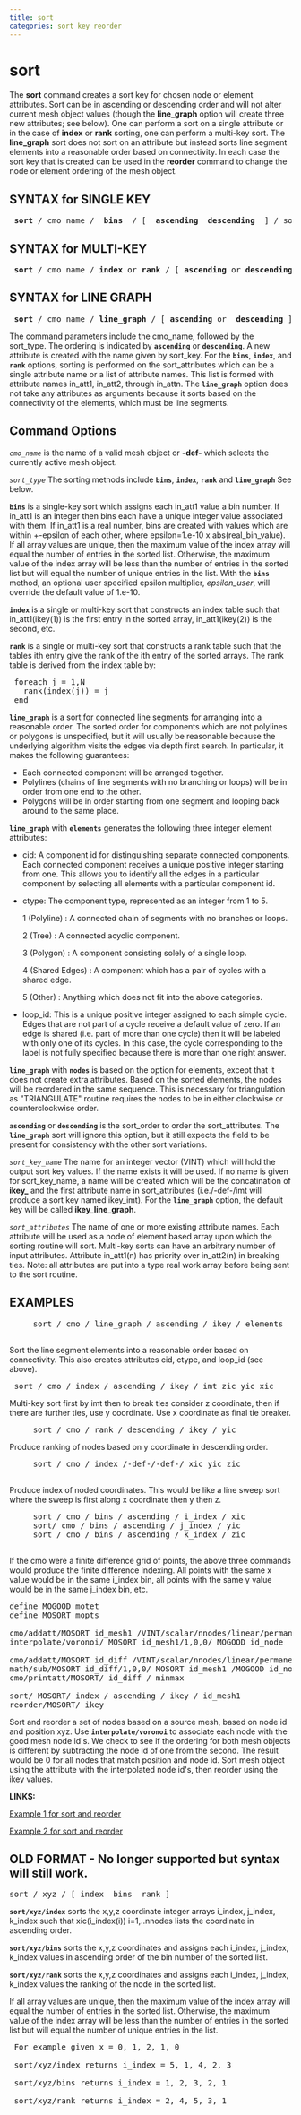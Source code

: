 ```yaml
---
title: sort
categories: sort key reorder
---
```


# sort #


 The **sort** command creates a sort key for chosen node or element
 attributes. Sort can be in ascending or descending order and will not
 alter current mesh object values (though the **line\_graph** option
 will create three new attributes; see below). One can perform a sort
 on a single attribute or in the case of **index** or **rank** sorting,
 one can perform a multi-key sort. The **line\_graph** sort does not
 sort on an attribute but instead sorts line segment elements into a
 reasonable order based on connectivity. In each case the sort key that
 is created can be used in the **reorder** command to change the node
 or element ordering of the mesh object.
 
 
## SYNTAX for SINGLE KEY ##

<pre>
 <b>sort</b> / cmo_name / <b> bins </b> / [ <b> ascending  descending </b> ] / sort_key_name / sort_attribute / [epsilon_user]
</pre>


## SYNTAX for MULTI-KEY ##

<pre>
 <b>sort</b> / cmo_name / <b>index</b> or <b>rank</b> / [ <b>ascending</b> or <b>descending</b> ] / sort_key_name / in_att1, in_att2, in_att3 ...
</pre>
 
 
## SYNTAX for LINE GRAPH ##

<pre>
 <b>sort</b> / cmo_name / <b>line_graph</b> / [ <b>ascending</b> or <b> descending</b> ] / sort_key_name / [ <b>elements </b> or <b> nodes</b> ]
</pre>
 
 The command parameters include the cmo_name, followed by the
 sort_type. The ordering is indicated by **`ascending`** or
 **`descending`**. A new attribute is created with the name given by sort_key.
 For the **`bins`**, **`index`**, and **`rank`** options, sorting is
 performed on the sort_attributes which can be a single attribute name
 or a list of attribute names. This list is formed with attribute names
 in_att1, in_att2, through in_attn. The **`line_graph`** option does
 not take any attributes as arguments because it sorts based on the
 connectivity of the elements, which must be line segments.

## Command Options ##

*`cmo_name`* is the name of a valid mesh object or **-def-** which selects the currently active mesh object.

*`sort_type`* The sorting methods include **`bins`**, **`index`**, **`rank`** and **`line_graph`** See below.

**`bins`** is a single-key sort which assigns each in_att1 value a bin
 number. If in_att1 is an integer then bins each have a unique integer
 value associated with them. If in_att1 is a real number, bins are
 created with values which are within +-epsilon of each other, where
 epsilon=1.e-10 x abs(real_bin_value). If all array values are unique,
 then the maximum value of the index array will equal the number of
 entries in the sorted list. Otherwise, the maximum value of the index
 array will be less than the number of entries in the sorted list but
 will equal the number of unique entries in the list. With the **`bins`** method, an optional user specified epsilon
 multiplier, *epsilon_user*, will override the default value of 1.e-10.


**`index`** is a single or multi-key sort that constructs an index table such that
 in_att1(ikey(1)) is the first entry in the sorted array, in_att1(ikey(2)) is the second, etc.

**`rank`** is a single or multi-key sort that constructs a rank table such that the tables ith entry give the rank of the ith entry of the sorted arrays. The rank table is derived from the index table by:
<pre>
 foreach j = 1,N
   rank(index(j)) = j
 end
</pre>


**`line_graph`** is a sort for connected line segments for arranging into a reasonable order. The sorted order for components which are not polylines or polygons is unspecified, but it will usually be reasonable because the underlying
 algorithm visits the edges via depth first search. In particular, it makes the following guarantees:

 -   Each connected component will be arranged together.
 -   Polylines (chains of line segments with no branching or loops)
     will be in order from one end to the other.
 -   Polygons will be in order starting from one segment and looping
     back around to the same place.
 

 **`line_graph`** with **`elements`** generates the following three integer element attributes:

 -   cid: A component id for distinguishing separate connected
     components. Each connected component receives a unique positive
     integer starting from one. This allows you to identify all the
     edges in a particular component by selecting all elements with a
     particular component id.
 -   ctype: The component type, represented as an integer from 1 to 5.

     1 (Polyline)
     :   A connected chain of segments with no branches or loops.

     2 (Tree)
     :   A connected acyclic component.

     3 (Polygon)
     :   A component consisting solely of a single loop.

     4 (Shared Edges)
     :   A component which has a pair of cycles with a shared edge.

     5 (Other)
     :   Anything which does not fit into the above categories.

 -   loop\_id: This is a unique positive integer assigned to each
     simple cycle. Edges that are not part of a cycle receive a default
     value of zero. If an edge is shared (i.e. part of more than one
     cycle) then it will be labeled with only one of its cycles. In
     this case, the cycle corresponding to the label is not fully
     specified because there is more than one right answer.

 **`line_graph`** with **`nodes`** is based on the option for
 elements, except that it does not create extra attributes. Based on
 the sorted elements, the nodes will be reordered in the same sequence.
 This is necessary for triangulation as "TRIANGULATE" routine requires
 the nodes to be in either clockwise or counterclockwise order.

**`ascending`** or **`descending`**  is the sort_order to order the sort_attributes. The **`line_graph`** sort will ignore this option, but it still expects the field to be present for consistency with the other sort variations.

*`sort_key_name`* The name for an integer vector (VINT) which will hold the output sort key values. If the name exists it will be used. If no name is given for sort_key_name, a name will be created which will be the concatination
of **ikey_** and the first attribute name in sort_attributes (i.e./-def-/imt will produce a sort key named ikey_imt). For the **`line_graph`** option, the default key will be called **ikey_line_graph**.

*`sort_attributes`* The name of one or more existing attribute names. Each attribute will be used as a node of element based array upon which the sorting routine will sort. Multi-key sorts can have an arbitrary number
of input attributes. Attribute in_att1(n) has priority over in_att2(n) in breaking ties. Note: all attributes are put into a type real work array before being sent to the sort routine.



## EXAMPLES ##

<pre>
     sort / cmo / line_graph / ascending / ikey / elements
     </pre>

 Sort the line segment elements into a reasonable order based on
 connectivity. This also creates attributes cid, ctype, and loop_id
 (see above).
 
<pre>
 sort / cmo / index / ascending / ikey / imt zic yic xic
</pre>

 Multi-key sort first by imt then to break ties consider z coordinate,
 then if there are further ties, use y coordinate. Use x coordinate as
 final tie breaker.

<pre>
     sort / cmo / rank / descending / ikey / yic
</pre>

 Produce ranking of nodes based on y coordinate in descending order.

<pre>
     sort / cmo / index /-def-/-def-/ xic yic zic
     </pre>

 Produce index of noded coordinates. This would be like a line sweep
 sort where the sweep is first along x coordinate then y then z.

<pre>
     sort / cmo / bins / ascending / i_index / xic
     sort/ cmo / bins / ascending / j_index / yic
     sort / cmo / bins / ascending / k_index / zic
     </pre>

 If the cmo were a finite difference grid of points, the above three
 commands would produce the finite difference indexing. All points with
 the same x value would be in the same i_index bin, all points with
 the same y value would be in the same j_index bin, etc.

<pre>
define MOGOOD motet
define MOSORT mopts

cmo/addatt/MOSORT id_mesh1 /VINT/scalar/nnodes/linear/permanent//0      
interpolate/voronoi/ MOSORT id_mesh1/1,0,0/ MOGOOD id_node

cmo/addatt/MOSORT id_diff /VINT/scalar/nnodes/linear/permanent//0      
math/sub/MOSORT id_diff/1,0,0/ MOSORT id_mesh1 /MOGOOD id_node
cmo/printatt/MOSORT/ id_diff / minmax

sort/ MOSORT/ index / ascending / ikey / id_mesh1
reorder/MOSORT/ ikey
</pre>

Sort and reorder a set of nodes based on a source mesh, based on node id and position xyz. Use **`interpolate/voronoi`** to associate each node with the good mesh node id's. We check to see if the ordering for both mesh objects is different by subtracting the node id of one from the second. The result would be 0 for all nodes that match position and node id. Sort mesh object using the attribute with the interpolated node id's, then reorder using the ikey values.
 

**LINKS:**

 [Example 1 for sort and reorder](../sort_lagrit_input_1)

 [Example 2 for sort and reorder](../sort_lagrit_input_2)

## OLD FORMAT - No longer supported but syntax will still work. ##

<pre>
sort / xyz / [ index  bins  rank ]
</pre>

 **`sort/xyz/index`** sorts the x,y,z coordinate integer arrays i_index,
 j_index, k_index such that xic(i_index(i)) i=1,..nnodes lists the coordinate in ascending order.

 **`sort/xyz/bins`** sorts the x,y,z coordinates and assigns each i_index,
 j_index, k_index values in ascending order of the bin number of the sorted list.

 **`sort/xyz/rank`**  sorts the x,y,z coordinates and assigns each i_index,
 j_index, k_index values the ranking of the node in the sorted list.

 If all array values are unique, then the maximum value of the index
 array will equal the number of entries in the sorted list. Otherwise,
 the maximum value of the index array will be less than the number of
 entries in the sorted list but will equal the number of unique entries
 in the list.

<pre>
 For example given x = 0, 1, 2, 1, 0

 sort/xyz/index returns i_index = 5, 1, 4, 2, 3

 sort/xyz/bins returns i_index = 1, 2, 3, 2, 1

 sort/xyz/rank returns i_index = 2, 4, 5, 3, 1
 </pre>



